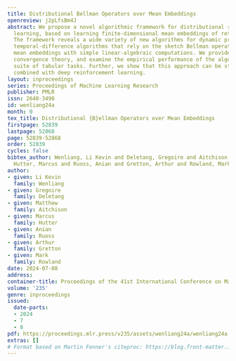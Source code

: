 ```yaml
---
title: Distributional Bellman Operators over Mean Embeddings
openreview: j2pLfsBm4J
abstract: We propose a novel algorithmic framework for distributional reinforcement
  learning, based on learning finite-dimensional mean embeddings of return distributions.
  The framework reveals a wide variety of new algorithms for dynamic programming and
  temporal-difference algorithms that rely on the sketch Bellman operator, which updates
  mean embeddings with simple linear-algebraic computations. We provide asymptotic
  convergence theory, and examine the empirical performance of the algorithms on a
  suite of tabular tasks. Further, we show that this approach can be straightforwardly
  combined with deep reinforcement learning.
layout: inproceedings
series: Proceedings of Machine Learning Research
publisher: PMLR
issn: 2640-3498
id: wenliang24a
month: 0
tex_title: Distributional {B}ellman Operators over Mean Embeddings
firstpage: 52839
lastpage: 52868
page: 52839-52868
order: 52839
cycles: false
bibtex_author: Wenliang, Li Kevin and Deletang, Gregoire and Aitchison, Matthew and
  Hutter, Marcus and Ruoss, Anian and Gretton, Arthur and Rowland, Mark
author:
- given: Li Kevin
  family: Wenliang
- given: Gregoire
  family: Deletang
- given: Matthew
  family: Aitchison
- given: Marcus
  family: Hutter
- given: Anian
  family: Ruoss
- given: Arthur
  family: Gretton
- given: Mark
  family: Rowland
date: 2024-07-08
address:
container-title: Proceedings of the 41st International Conference on Machine Learning
volume: '235'
genre: inproceedings
issued:
  date-parts:
  - 2024
  - 7
  - 8
pdf: https://proceedings.mlr.press/v235/assets/wenliang24a/wenliang24a.pdf
extras: []
# Format based on Martin Fenner's citeproc: https://blog.front-matter.io/posts/citeproc-yaml-for-bibliographies/
---
```

